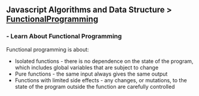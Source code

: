 ## Javascript Algorithms and Data Structure > [FunctionalProgramming](https://www.freecodecamp.org/learn/javascript-algorithms-and-data-structures/functional-programming)

### - Learn About Functional Programming

Functional programming is about:

- Isolated functions - there is no dependence on the state of the program, which includes global variables that are subject to change
- Pure functions - the same input always gives the same output
- Functions with limited side effects - any changes, or mutations, to the state of the program outside the function are carefully controlled

